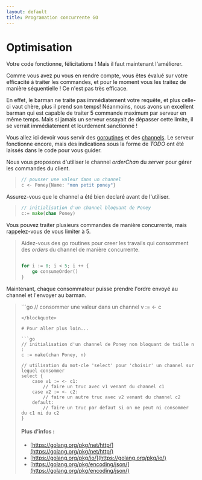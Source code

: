 ```yaml
---
layout: default
title: Programation concurrente GO
---
```


# Optimisation

Votre code fonctionne, félicitations ! Mais il faut maintenant l'améliorer.

Comme vous avez pu vous en rendre compte, vous êtes évalué sur votre efficacité à traiter les commandes, et pour le moment vous les traitez de manière séquentielle ! Ce n'est pas très efficace.

En effet, le barman ne traite pas immédiatement votre requête, et plus celle-ci vaut chère, plus il prend son temps! Néanmoins, 
nous avons un excellent barman qui est capable de traiter 5 commande maximum par serveur en même temps.
Mais si jamais un serveur essayait de dépasser cette limite, il se verrait immédiatement et lourdement sanctionné !

Vous allez ici devoir vous servir des [goroutines](https://www.golang-book.com/books/intro/10#section1) et des [channels](https://www.golang-book.com/books/intro/10#section2). Le serveur fonctionne encore, mais des indications sous la forme de *TODO* ont été laissés dans le code pour vous guider.

Nous vous proposons d'utiliser le channel *orderChan* du *server* pour gérer les commandes du client.
<blockquote class = 'help' markdown="1">

```go
// pousser une valeur dans un channel
c <- Poney{Name: "mon petit poney"}

```
</blockquote>

Assurez-vous que le channel a été bien declaré avant de l'utiliser.

<blockquote class = 'help' markdown="1">

```go
// initialisation d'un channel bloquant de Poney
c:= make(chan Poney)

```

</blockquote>

Vous pouvez traiter plusieurs commandes de manière concurrente, mais rappelez-vous de vous limiter à 5.

<blockquote class = 'help' markdown="1">

Aidez-vous des go routines pour creer les travails qui consomment des *orders* du channel de manière concurrente.

```go

for i := 0; i < 5; i ++ {
	go consumeOrder()
}

```

</blockquote>

Maintenant, chaque consommateur puisse prendre l'ordre envoyé au channel et l'envoyer au barman.

<blockquote class = 'help' markdown="1">
```go
// consommer une valeur dans un channel
v := <- c

```
</blockquote>

# Pour aller plus loin...

```go
// initialisation d'un channel de Poney non bloquant de taille n :
c := make(chan Poney, n)

// utilisation du mot-cle 'select' pour 'choisir' un channel sur lequel consommer
select {
    case v1 := <- c1:
        // faire un truc avec v1 venant du channel c1
    case v2 := <- c2:
        // faire un autre truc avec v2 venant du channel c2
    default:
        // faire un truc par defaut si on ne peut ni consommer du c1 ni du c2
}

```

#### Plus d’infos :
- [https://golang.org/pkg/net/http/](https://golang.org/pkg/net/http/)
- [https://golang.org/pkg/io/](https://golang.org/pkg/io/)
- [https://golang.org/pkg/encoding/json/](https://golang.org/pkg/encoding/json/)


